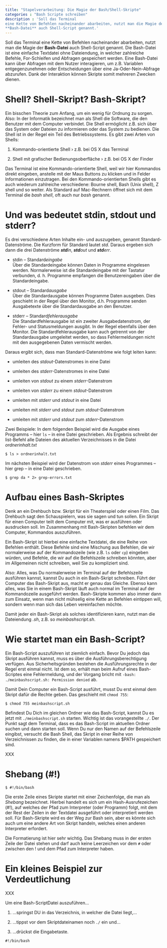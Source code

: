 ```yaml
---
title: "Stapelverarbeitung: Die Magie der Bash/Shell-Skripte"
categories : "Bash Scripte schreiben"
description : 'Soll das Terminal
eine Kette von Befehlen nacheinander abarbeiten, nutzt man die Magie der
**Bash-Datei** auch Shell-Script genannt.'
---
```

Soll das Terminal eine Kette von Befehlen nacheinander abarbeiten, nutzt
man die Magie der **Bash-Datei** auch Shell-Script genannt. Die
Bash-Datei ist eine einfache Textdatei ohne Dateiendung, in welcher
zahlreiche Befehle, For-Schleifen und Abfragen gespeichert werden. Eine
Bash-Datei kann über Abfragen mit dem Nutzer interagieren, um z.B.
Variablen entgegenzunehmen oder Entscheidungen über eine
Ja-Oder-Nein-Abfrage abzurufen. Dank der Interaktion können Skripte
somit mehreren Zwecken dienen.
<!-- readmore -->

# Shell? Shell-Skript? Bash-Skript?

Ein bisschen Theorie zum Anfang, um ein wenig für Ordnung zu sorgen.
Also: In der Informatik bezeichnet man als Shell die Software, die den
Benutzer mit dem Computer verbindet. Die Shell ermöglicht z.B. sich über
das System oder Dateien zu informieren oder das System zu bedienen. Die
Shell ist in der Regel ein Teil des Betriebssystems. Es gibt zwei Arten
von Shells:

1.  Kommando-orientierte Shell › z.B. bei OS X das Terminal

2.  Shell mit grafischer Bedienungsoberfläche › z.B. bei OS X der Finder

Das Terminal ist eine Kommando-orientierte Shell, weil wir hier
Kommandos direkt eingeben, anstelle mit der Maus Buttons zu klicken und
in Felder Informationen einzutragen. Bei den Kommando-orientierten
Shells gibt es auch wiederum zahlreiche verschiedene: Bourne shell, Bash
(Unix shell), Z shell und so weiter. Als Standard auf Mac-Rechnern
öffnet sich mit dem Terminal die *bash shell*, oft auch nur *bash*
genannt.

# Und was bedeutet stdin, stdout und stderr?

Es drei verschiedene Arten Inhalte ein- und auszugeben, genannt
Standard-Datenströme. Die Kurzform für Standard lautet *std*. Daraus
ergeben sich dann die drei Datenströme ***std**in*, ***std**out* und
***std**err*.

  - stdin – Standard*eingabe*  
    Über die Standardeingabe können Daten in Programme eingelesen
    werden. Normalerweise ist die Standardeingabe mit der Tastatur
    verbunden, d. h. Programme empfangen die Benutzereingaben über die
    Standardeingabe.

  - stdout – Standard*ausgabe*  
    Über die Standardausgabe können Programme Daten ausgeben. Dies
    geschieht in der Regel über den Monitor, d.h. Programme senden
    Ausgabetexte über die Standardausgabe an den Benutzer.

  - stderr – Standard*fehlerausgabe*  
    Die Standardfehlerausgabe ist ein zweiter Ausgabedatenstrom, der
    Fehler- und Statusmeldungen ausgibt. In der Regel ebenfalls über den
    Monitor. Die Standardfehlerausgabe kann auch getrennt von der
    Standardausgabe umgeleitet werden, so dass Fehlermeldungen nicht mit
    den ausgegebenen Daten vermischt werden.

Daraus ergibt sich, dass man Standard-Datenströme wie folgt leiten kann:

  - umleiten des *stdout*-Datenstromes in eine Datei

  - umleiten des *stderr*-Datenstromes in eine Datei

  - umleiten von *stdout* zu einem *stderr*-Datenstrom

  - umleiten von *stderr* zu einem *stdout*-Datenstrom

  - umleiten mit *stderr* und *stdout* in eine Datei

  - umleiten mit *stderr* und *stdout* zum *stdout*-Datenstrom

  - umleiten mit *stderr* und *stdout* zum *stderr*-Datenstrom

Zwei Beispiele: In dem folgenden Beispiel wird die Ausgabe eines
Programms – hier `ls` – in eine Datei geschrieben. Als Ergebnis schreibt
der list-Befehl alle Dateien des aktuellen Verzeichnisses in die Datei
*ordnerinhalt.txt*

    $ ls > ordnerinhalt.txt

Im nächsten Beispiel wird der Datenstrom von *stderr* eines Programmes –
hier grep – in eine Datei geschrieben.

    $ grep da * 2> grep-errors.txt

# Aufbau eines Bash-Skriptes

Denk an ein Drehbuch bzw. Skript für ein Theaterspiel oder einen Film.
Das Drehbuch sagt den Schauspielern, was sie sagen und tun sollen. Ein
Skript für einen Computer teilt dem Computer mit, was er ausführen oder
ausdrucken soll. Im Zusammenhang mit Bash-Skripten befehlen wir dem
Computer, Kommandos auszuführen.

Ein Bash-Skript ist hierbei eine einfache Textdatei, die eine Reihe von
Befehlen enthält. Diese Befehle sind eine Mischung aus Befehlen, die wir
normalerweise auf der Kommandozeile (wie z.B. `ls` oder `cp`) eingeben
würden, und Befehle, die wir auf die Befehlszeile schreiben könnten,
aber im Allgemeinen nicht schreiben, weil Sie zu kompliziert sind.

Also: Alles, was Du normalerweise im Terminal auf der Befehlszeile
ausführen kannst, kannst Du auch in ein Bash-Skript schreiben. Führt
der Computer das Bash-Skript aus, macht er genau das Gleiche. Ebenso
kann alles, was Sie in einem Bash-Skript läuft auch normal im Terminal
auf der Kommandozeile ausgeführt werden. Bash-Skripte kommen also immer
dann zum Einsatz, wenn man nicht mühselig eine Kette an Befehlen
eintippen will, sondern wenn man sich das Leben vereinfachen möchte.

Damit jeder ein Bash-Skript als solches identifizieren kann, nutzt man
die Dateiendung *.sh*, z.B. so *meinbashscript.sh*.

# Wie startet man ein Bash-Script?

Ein Bash-Script auszuführen ist ziemlich einfach. Bevor Du jedoch das
Skript ausführen kannst, muss es über die Ausführungsberechtigung
verfügen. Aus Sicherheitsgründen bestehen die Ausführungsrechte in der
Regel erst einmal nicht. Ist dem so, erhält man beim Aufruf eines
Bash-Scriptes eine Fehlermeldung, und der Vorgang bricht mit `-bash:
./meinbashscript.sh: Permission denied` ab.

Damit Dein Computer ein Bash-Script ausführt, musst Du erst einmal dem
Skript dafür die Rechte geben. Das geschieht mit `chmod 755`:

    $ chmod 755 meinbashscript.sh

Befindest Du Dich im gleichen Ordner wie das Bash-Script, kannst Du es
jetzt mit `./meinbashscript.sh` starten. Wichtig ist das vorangestellte
`./`. Der Punkt sagt dem Terminal, dass es das Bash-Script im aktuellen
Ordner suchen und dann starten soll. Wenn Du nur den Namen auf der
Befehlszeile eingibst, versucht die Bash Shell, das Skript in einer
Reihe von Verzeichnissen zu finden, die in einer Variablen namens $PATH
gespeichert sind.

XXX

# Shebang (\#\!)

    $ #!/bin/bash

Die erste Zeile eines Skripte startet mit einer Zeichenfolge, die man
als *Shebang* bezeichnet. Hierbei handelt es sich um ein
Hash-Ausrufezeichen (\#\!), auf welches der Pfad zum Interpreter (oder
Programm) folgt, mit dem der Rest der Zeilen in der Textdatei ausgeführt
oder interpretiert werden soll. Für Bash-Skripte wird es der Weg zur
Bash sein, aber es könnte sich auch um eine andere Art von Skript
handeln, welches einen anderen Interpreter erfordert.

Die Formatierung ist hier sehr wichtig. Das Shebang muss in der ersten
Zeile der Datei stehen und darf auch keine Leerzeichen vor dem `#` oder
zwischen den \! und dem Pfad zum Interpreter haben.

# Ein kleines Beispiel zur Verdeutlichung

XXX

Um eine Bash-ScriptDatei auszuführen…

1.  …springst DU in das Verzeichnis, in welcher die Datei liegt,…

2.  …tippst vor dem Skriptdateinamen noch `./` ein und…

3.  …drückst die Eingabetaste.

<!-- end list -->

    #!/bin/bash
